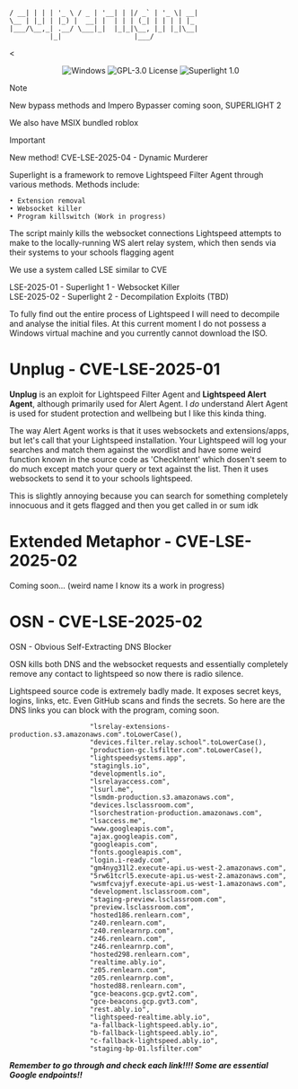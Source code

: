 ``` ___ _   _ _ __   ___ _ __| (_) __ _| |__ | |_
/ __| | | | '_ \ / _ | '__| | |/ _` | '_ \| __|
\__ | |_| | |_) |  __| |  | | | (_| | | | | |_
|___/\__,_| .__/ \___|_|  |_|_|\__, |_| |_|\__|
          |_|                  |___/
```

<<p align="center">
  <img src="https://badgen.net/badge/icon/windows?icon=windows&label" alt="Windows">
  <img src="https://badgen.net/static/license/GPL-3.0/blue" alt="GPL-3.0 License">
  <img src="https://badgen.net/static/Superlight/1.0/cyan" alt="Superlight 1.0">
</p>

> [!NOTE]
> New bypass methods and Impero Bypasser coming soon, SUPERLIGHT 2

We also have MSIX bundled roblox

> [!IMPORTANT]
> New method! CVE-LSE-2025-04 - Dynamic Murderer

Superlight is a framework to remove Lightspeed Filter Agent through various methods. Methods include:

    • Extension removal
    • Websocket killer
    • Program killswitch (Work in progress)

The script mainly kills the websocket connections Lightspeed attempts to make to the locally-running WS alert relay system, which then sends via their systems to your schools flagging agent

We use a system called LSE similar to CVE

LSE-2025-01 - Superlight 1 - Websocket Killer\
LSE-2025-02 - Superlight 2 - Decompilation Exploits (TBD)

To fully find out the entire process of Lightspeed I will need to decompile and analyse the initial files. At this current moment I do not possess a Windows virtual machine and you currently cannot download the ISO.

# Unplug - CVE-LSE-2025-01

**Unplug** is an exploit for Lightspeed Filter Agent and **Lightspeed Alert Agent**, although primarily used for Alert Agent. I *do* understand Alert Agent is used for student protection and wellbeing but I like this kinda thing.

The way Alert Agent works is that it uses websockets and extensions/apps, but let's call that your Lightspeed installation. Your Lightspeed will log your searches and match them against the wordlist and have some weird function known in the source code as 'CheckIntent' which dosen't seem to do much except match your query or text against the list. Then it uses websockets to send it to your schools lightspeed.

This is slightly annoying because you can search for something completely innocuous and it gets flagged and then you get called in or sum idk

# Extended Metaphor - CVE-LSE-2025-02

Coming soon...
(weird name I know its a work in progress)


# OSN - CVE-LSE-2025-02

OSN - Obvious Self-Extracting DNS Blocker


OSN kills both DNS and the websocket requests and essentially completely remove any contact to lightspeed so now there is radio silence.

Lightspeed source code is extremely badly made. It exposes secret keys, logins, links, etc. Even GitHub scans and finds the secrets. So here are the DNS links you can block with the program, coming soon.

```"lsrelay-config-production.s3.amazonaws.com".toLowerCase(),
                    "lsrelay-extensions-production.s3.amazonaws.com".toLowerCase(),
                    "devices.filter.relay.school".toLowerCase(),
                    "production-gc.lsfilter.com".toLowerCase(),
                    "lightspeedsystems.app",
                    "stagingls.io",
                    "developmentls.io",
                    "lsrelayaccess.com",
                    "lsurl.me",
                    "lsmdm-production.s3.amazonaws.com",
                    "devices.lsclassroom.com",
                    "lsorchestration-production.amazonaws.com",
                    "lsaccess.me",
                    "www.googleapis.com",
                    "ajax.googleapis.com",
                    "googleapis.com",
                    "fonts.googleapis.com",
                    "login.i-ready.com",
                    "gm4nyg31l2.execute-api.us-west-2.amazonaws.com",
                    "5rw61tcrl5.execute-api.us-west-2.amazonaws.com",
                    "wsmfcvajyf.execute-api.us-west-1.amazonaws.com",
                    "development.lsclassroom.com",
                    "staging-preview.lsclassroom.com",
                    "preview.lsclassroom.com",
                    "hosted186.renlearn.com",
                    "z40.renlearn.com",
                    "z40.renlearnrp.com",
                    "z46.renlearn.com",
                    "z46.renlearnrp.com",
                    "hosted298.renlearn.com",
                    "realtime.ably.io",
                    "z05.renlearn.com",
                    "z05.renlearnrp.com",
                    "hosted88.renlearn.com",
                    "gce-beacons.gcp.gvt2.com",
                    "gce-beacons.gcp.gvt3.com",
                    "rest.ably.io",
                    "lightspeed-realtime.ably.io",
                    "a-fallback-lightspeed.ably.io",
                    "b-fallback-lightspeed.ably.io",
                    "c-fallback-lightspeed.ably.io",
                    "staging-bp-01.lsfilter.com"
```

***Remember to go through and check each link!!!! Some are essential Google endpoints!!***
